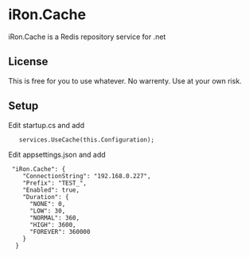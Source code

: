 # iRon.Cache

iRon.Cache is a Redis repository service for .net

## License 
This is free for you to use whatever.  No warrenty.  Use at your own risk.

## Setup

Edit startup.cs and add
```
   services.UseCache(this.Configuration);
```
Edit appsettings.json and add

```
 "iRon.Cache": {
    "ConnectionString": "192.168.0.227",
    "Prefix": "TEST_",
    "Enabled": true,
    "Duration": {
      "NONE": 0,
      "LOW": 30,
      "NORMAL": 360,
      "HIGH": 3600,
      "FOREVER": 360000
    }
  }
```
